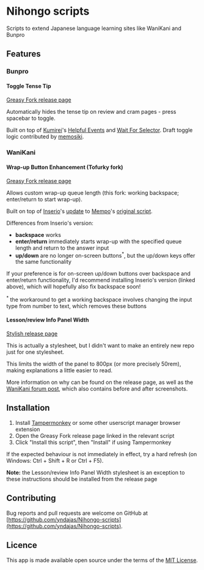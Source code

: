 # Nihongo scripts

Scripts to extend Japanese language learning sites like WaniKani and Bunpro

## Features

### Bunpro

#### Toggle Tense Tip

####

[Greasy Fork release page](https://greasyfork.org/en/scripts/435322-bunpro-toggle-tense-tip)

Automatically hides the tense tip on review and cram pages - press spacebar to toggle.

Built on top of [Kumirei](https://github.com/Kumirei)'s [Helpful Events](https://github.com/Kumirei/Userscripts/tree/main/Bunpro/Helpful%20Events) and [Wait For Selector](https://github.com/Kumirei/Userscripts/tree/main/Other%20Websites/None/Wait%20For%20Selector). Draft toggle logic contributed by [memosiki](https://github.com/memosiki).

### WaniKani

#### Wrap-up Button Enhancement (Tofurky fork)

[Greasy Fork release page](https://greasyfork.org/en/scripts/435324-wanikani-wrap-up-button-enhancement-tofurky-fork)

Allows custom wrap-up queue length (this fork: working backspace; enter/return to start wrap-up).

Built on top of [Inserio](https://greasyfork.org/en/users/11878-inserio)'s [update](https://greasyfork.org/en/scripts/389387-wanikani-wrap-up-button-enhancement) to [Mempo](https://greasyfork.org/en/users/13665-mempo)'s [original script](https://greasyfork.org/en/scripts/24928-wanikani-wrap-up-button-enhancement).

Differences from Inserio's version:

- **backspace** works
- **enter/return** immediately starts wrap-up with the specified queue length and return to the answer input
- **up/down** are no longer on-screen buttons<sup>*</sup>, but the up/down keys offer the same functionality

If your preference is for on-screen up/down buttons over backspace and enter/return functionality, I'd recommend installing Inserio's version (linked above), which will hopefully also fix backspace soon!

<sup>*</sup> the workaround to get a working backspace involves changing the input type from number to text, which removes these buttons

#### Lesson/review Info Panel Width

[Stylish release page](https://userstyles.org/styles/257533/wanikani-lesson-review-info-panel-width)

This is actually a stylesheet, but I didn't want to make an entirely new repo just for one stylesheet.

This limits the width of the panel to 800px (or more precisely 50rem), making explanations a little easier to read.

More information on why can be found on the release page, as well as the [WaniKani forum post](https://community.wanikani.com/t/userstyleuserscript-lessonreview-info-panel-width/60116), which also contains before and after screenshots.

## Installation

1. Install [Tampermonkey](https://www.tampermonkey.net) or some other userscript manager browser extension
2. Open the Greasy Fork release page linked in the relevant script
3. Click "Install this script", then "Install" if using Tampermonkey

If the expected behaviour is not immediately in effect, try a hard refresh (on Windows: Ctrl + Shift + R or Ctrl + F5).

**Note:** the Lesson/review Info Panel Width stylesheet is an exception to these instructions should be installed from the release page

## Contributing

Bug reports and pull requests are welcome on GitHub at [https://github.com/yndajas/Nihongo-scripts](https://github.com/yndajas/Nihongo-scripts).

## Licence

This app is made available open source under the terms of the [MIT License](https://opensource.org/licenses/MIT).
